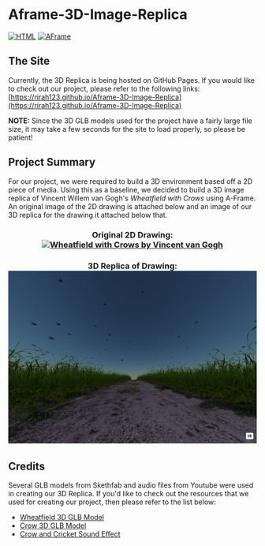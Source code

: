 # Aframe-3D-Image-Replica
[![HTML](https://img.shields.io/badge/HTML-E34F26?style=for-the-badge&logo=HTML5&logoColor=white)]()
[![AFrame](https://img.shields.io/badge/AFrame-EF2D5E?style=for-the-badge&logo=AFrame&logoColor=white)]()

## The Site
Currently, the 3D Replica is being hosted on GitHub Pages. If you would like to check out our project, please refer to the following links:
[https://rirah123.github.io/Aframe-3D-Image-Replica](https://rirah123.github.io/Aframe-3D-Image-Replica)

**NOTE:** Since the 3D GLB models used for the project have a fairly large file size, it may take a few seconds for the site to load properly, so please be patient!

## Project Summary

For our project, we were required to build a 3D environment based off a 2D piece of media. Using this as a baseline, we decided to build a 3D image replica of Vincent Willem van Gogh's *Wheatfield with Crows* using A-Frame. An original image of the 2D drawing is attached below and an image of our 3D replica for the drawing it attached below that.

<h3 align="center">
    Original 2D Drawing:<br/>
    <a href="https://en.wikipedia.org/wiki/Wheatfield_with_Crows" target="_blank"> <img src="https://upload.wikimedia.org/wikipedia/commons/d/d3/Vincent_Van_Gogh_-_Wheatfield_with_Crows.jpg" height="350" width="700" alt="Wheatfield with Crows by Vincent van Gogh"></a>
</h3>

<h3 align="center">
    3D Replica of Drawing:<br/>
    <a href="https://rirah123.github.io/Aframe-3D-Image-Replica" target="_blank"> <img src="assets/3D-Environment-Replica.png" height="350" width="700" alt="3D Replica of Wheatfield with Crows"></a>
  </div>
</h3>

## Credits
Several GLB models from Skethfab and audio files from Youtube were used in creating our 3D Replica. If you'd like to check out the resources that we used for creating our project, then please refer to the list below:
- [Wheatfield 3D GLB Model](https://sketchfab.com/3d-models/dusty-path-in-the-fields-1386c844619e4006a916383158f7ade5)
- [Crow 3D GLB Model](https://sketchfab.com/3d-models/flying-crow-blacksmiths-workshop-assets-3ecfc0834b5b4883b840d0426c267efe)
- [Crow and Cricket Sound Effect](https://www.youtube.com/watch?v=oT_Pbxpwlpc&ab_channel=WhatElseIsThere%3F)
